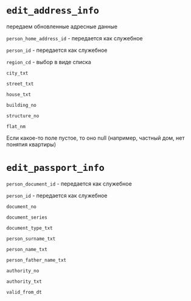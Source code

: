 # `edit_address_info`

передаем обновленные адресные данные

`person_home_address_id` - передается как служебное

`person_id` - передается как служебное

`region_cd` - выбор в виде списка

`city_txt`

`street_txt`

`house_txt`

`building_no`

`structure_no`

`flat_nm`

Если какое-то поле пустое, то оно null (например, частный дом, нет понятия квартиры)



# `edit_passport_info`

`person_document_id` - передается как служебное

`person_id` - передается как служебное

`document_no`

`document_series`

`document_type_txt`

`person_surname_txt`

`person_name_txt`

`person_father_name_txt`

`authority_no`

`authority_txt`

`valid_from_dt`